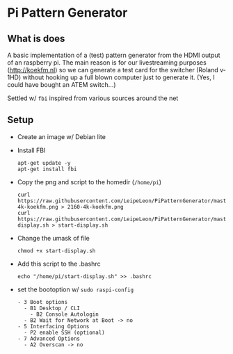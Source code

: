 # Pi Pattern Generator

## What is does

A basic implementation of a (test) pattern generator from the HDMI output of an raspberry pi. The main reason is for our livestreaming purposes (http://koekfm.nl) so we can generate a test card for the switcher (Roland v-1HD) without hooking up a full blown computer just to generate it. (Yes, I could have bought an ATEM switch...)

Settled w/ `fbi` inspired from various sources around the net

## Setup

- Create an image w/ Debian lite
- Install FBI

      apt-get update -y
      apt-get install fbi

- Copy the png and script to the homedir (`/home/pi`)

      curl https://raw.githubusercontent.com/LeipeLeon/PiPatternGenerator/master/2160-4k-koekfm.png > 2160-4k-koekfm.png
      curl https://raw.githubusercontent.com/LeipeLeon/PiPatternGenerator/master/start-display.sh > start-display.sh

- Change the umask of file

      chmod +x start-display.sh

- Add this script to the .bashrc

      echo "/home/pi/start-display.sh" >> .bashrc

- set the bootoption w/ `sudo raspi-config`

      - 3 Boot options
        - B1 Desktop / CLI
          - B2 Console Autologin
        - B2 Wait for Network at Boot -> no
      - 5 Interfacing Options
        - P2 enable SSH (optional)
      - 7 Advanced Options
        - A2 Overscan -> no
